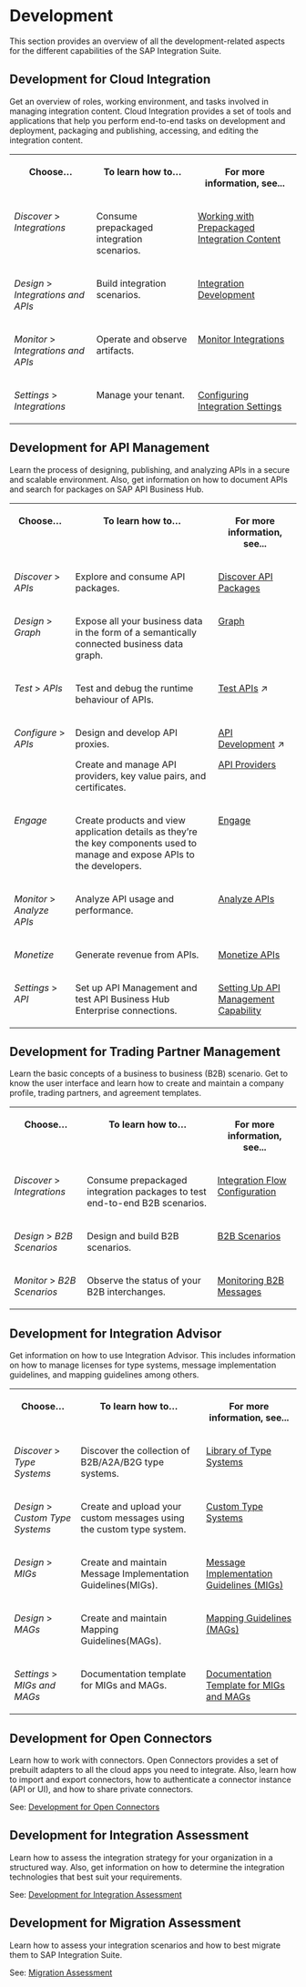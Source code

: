 <!-- loiode1ae814218247c6bac4975cb486e431 -->

# Development

This section provides an overview of all the development-related aspects for the different capabilities of the SAP Integration Suite.



<a name="loiode1ae814218247c6bac4975cb486e431__section_Cloud_Integration"/>

## Development for Cloud Integration

Get an overview of roles, working environment, and tasks involved in managing integration content. Cloud Integration provides a set of tools and applications that help you perform end-to-end tasks on development and deployment, packaging and publishing, accessing, and editing the integration content.


<table>
<tr>
<th valign="top">

Choose…

</th>
<th valign="top">

To learn how to…

</th>
<th valign="top">

For more information, see...

</th>
</tr>
<tr>
<td valign="top">

*Discover* \> *Integrations* 

</td>
<td valign="top">

Consume prepackaged integration scenarios.

</td>
<td valign="top">

[Working with Prepackaged Integration Content](working-with-prepackaged-integration-content-bd2ed3e.md)

</td>
</tr>
<tr>
<td valign="top">

*Design* \> *Integrations and APIs* 

</td>
<td valign="top">

Build integration scenarios.

</td>
<td valign="top">

[Integration Development](integration-development-b18936e.md)

</td>
</tr>
<tr>
<td valign="top">

*Monitor* \> *Integrations and APIs* 

</td>
<td valign="top">

Operate and observe artifacts.

</td>
<td valign="top">

[Monitor Integrations](monitor-integrations-05446d0.md)

</td>
</tr>
<tr>
<td valign="top">

*Settings* \> *Integrations* 

</td>
<td valign="top">

Manage your tenant.

</td>
<td valign="top">

[Configuring Integration Settings](IntegrationSettings/configuring-integration-settings-98091f7.md)

</td>
</tr>
</table>



<a name="loiode1ae814218247c6bac4975cb486e431__section_APIM"/>

## Development for API Management

Learn the process of designing, publishing, and analyzing APIs in a secure and scalable environment. Also, get information on how to document APIs and search for packages on SAP API Business Hub.


<table>
<tr>
<th valign="top">

Choose…

</th>
<th valign="top">

To learn how to…

</th>
<th valign="top">

For more information, see...

</th>
</tr>
<tr>
<td valign="top">

*Discover* \> *APIs* 

</td>
<td valign="top">

Explore and consume API packages.

</td>
<td valign="top">

[Discover API Packages](discover-api-packages-5cb804c.md)

</td>
</tr>
<tr>
<td valign="top">

*Design* \> *Graph* 

</td>
<td valign="top">

Expose all your business data in the form of a semantically connected business data graph.

</td>
<td valign="top">

[Graph](https://help.sap.com/docs/graph) 

</td>
</tr>
<tr>
<td valign="top">

*Test* \> *APIs* 

</td>
<td valign="top">

Test and debug the runtime behaviour of APIs.

</td>
<td valign="top">

[Test APIs](https://help.sap.com/viewer/66d066d903c2473f81ec33acfe2ccdb4/Cloud/en-US/3ba6151391bc474b9f1fa69455f65e3b.html "Use the API Test Console to test the runtime behavior of APIs.") :arrow_upper_right:

</td>
</tr>
<tr>
<td valign="top">

*Configure* \> *APIs* 

</td>
<td valign="top">

Design and develop API proxies.

Create and manage API providers, key value pairs, and certificates.

</td>
<td valign="top">

[API Development](https://help.sap.com/viewer/66d066d903c2473f81ec33acfe2ccdb4/Cloud/en-US/adcbc07b031b4ac285b22867a1216306.html "SAP Integration Suite provides one experience for managing and monitoring all APIs across various data platforms and is enriched with real-time analytics.") :arrow_upper_right:

[API Providers](api-providers-42e13b2.md)

</td>
</tr>
<tr>
<td valign="top">

*Engage* 

</td>
<td valign="top">

Create products and view application details as they’re the key components used to manage and expose APIs to the developers.

</td>
<td valign="top">

[Engage](engage-1036845.md)

</td>
</tr>
<tr>
<td valign="top">

*Monitor* \> *Analyze APIs* 

</td>
<td valign="top">

Analyze API usage and performance.

</td>
<td valign="top">

[Analyze APIs](analyze-apis-7712c61.md)

</td>
</tr>
<tr>
<td valign="top">

*Monetize* 

</td>
<td valign="top">

Generate revenue from APIs.

</td>
<td valign="top">

[Monetize APIs](monetize-apis-fcdc89b.md)

</td>
</tr>
<tr>
<td valign="top">

*Settings* \> *API* 

</td>
<td valign="top">

Set up API Management and test API Business Hub Enterprise connections.

</td>
<td valign="top">

[Setting Up API Management Capability](setting-up-api-management-capability-f34e86c.md)

</td>
</tr>
</table>



<a name="loiode1ae814218247c6bac4975cb486e431__section_TPM"/>

## Development for Trading Partner Management

Learn the basic concepts of a business to business \(B2B\) scenario. Get to know the user interface and learn how to create and maintain a company profile, trading partners, and agreement templates.


<table>
<tr>
<th valign="top">

Choose…

</th>
<th valign="top">

To learn how to…

</th>
<th valign="top">

For more information, see...

</th>
</tr>
<tr>
<td valign="top">

*Discover* \> *Integrations* 

</td>
<td valign="top">

Consume prepackaged integration packages to test end-to-end B2B scenarios.

</td>
<td valign="top">

[Integration Flow Configuration](integration-flow-configuration-0ff6229.md)

</td>
</tr>
<tr>
<td valign="top">

*Design* \> *B2B Scenarios* 

</td>
<td valign="top">

Design and build B2B scenarios.

</td>
<td valign="top">

[B2B Scenarios](b2b-scenarios-c55eb4d.md)

</td>
</tr>
<tr>
<td valign="top">

*Monitor* \> *B2B Scenarios* 

</td>
<td valign="top">

Observe the status of your B2B interchanges.

</td>
<td valign="top">

[Monitoring B2B Messages](monitoring-b2b-messages-b5e1fc9.md)

</td>
</tr>
</table>



<a name="loiode1ae814218247c6bac4975cb486e431__section_Integration_Advisor"/>

## Development for Integration Advisor

Get information on how to use Integration Advisor. This includes information on how to manage licenses for type systems, message implementation guidelines, and mapping guidelines among others.


<table>
<tr>
<th valign="top">

Choose…

</th>
<th valign="top">

To learn how to…

</th>
<th valign="top">

For more information, see...

</th>
</tr>
<tr>
<td valign="top">

*Discover* \> *Type Systems* 

</td>
<td valign="top">

Discover the collection of B2B/A2A/B2G type systems.

</td>
<td valign="top">

[Library of Type Systems](library-of-type-systems-740136b.md)

</td>
</tr>
<tr>
<td valign="top">

*Design* \> *Custom Type Systems* 

</td>
<td valign="top">

Create and upload your custom messages using the custom type system.

</td>
<td valign="top">

[Custom Type Systems](custom-type-systems-884bb25.md)

</td>
</tr>
<tr>
<td valign="top">

*Design* \> *MIGs* 

</td>
<td valign="top">

Create and maintain Message Implementation Guidelines\(MIGs\).

</td>
<td valign="top">

[Message Implementation Guidelines \(MIGs\)](message-implementation-guidelines-migs-f9f2bab.md)

</td>
</tr>
<tr>
<td valign="top">

*Design* \> *MAGs* 

</td>
<td valign="top">

Create and maintain Mapping Guidelines\(MAGs\).

</td>
<td valign="top">

[Mapping Guidelines \(MAGs\)](mapping-guidelines-mags-42124f4.md)

</td>
</tr>
<tr>
<td valign="top">

*Settings* \> *MIGs and MAGs* 

</td>
<td valign="top">

Documentation template for MIGs and MAGs.

</td>
<td valign="top">

[Documentation Template for MIGs and MAGs](documentation-template-for-migs-and-mags-4c442af.md)

</td>
</tr>
</table>



<a name="loiode1ae814218247c6bac4975cb486e431__section_uhl_p4n_plb"/>

## Development for Open Connectors

Learn how to work with connectors. Open Connectors provides a set of prebuilt adapters to all the cloud apps you need to integrate. Also, learn how to import and export connectors, how to authenticate a connector instance \(API or UI\), and how to share private connectors.

See: [Development for Open Connectors](https://help.openconnectors.ext.hana.ondemand.com/home/working-with-elements)



<a name="loiode1ae814218247c6bac4975cb486e431__section_vxn_yth_5tb"/>

## Development for Integration Assessment

Learn how to assess the integration strategy for your organization in a structured way. Also, get information on how to determine the integration technologies that best suit your requirements.

See: [Development for Integration Assessment](https://help.sap.com/docs/CLOUD_INTEGRATION/36eacbcb75de48a48717090574ba16d0/310067e3e49342ddbe5a90c8f33a1910.html?version=Cloud)



<a name="loiode1ae814218247c6bac4975cb486e431__section_mcz_qrz_h5b"/>

## Development for Migration Assessment

Learn how to assess your integration scenarios and how to best migrate them to SAP Integration Suite.

See: [Migration Assessment](../migration-assessment-5c5e50e.md)

